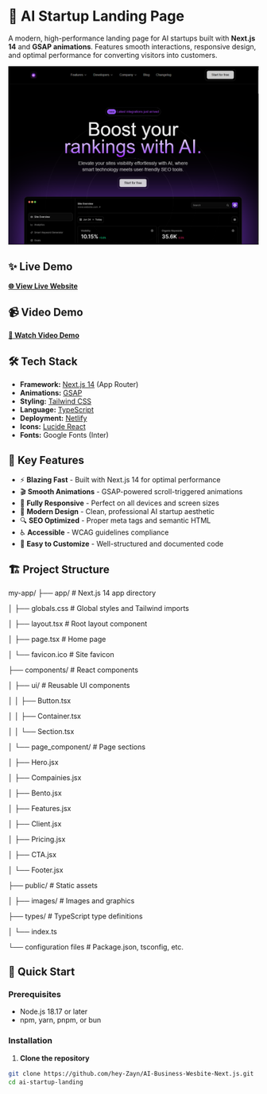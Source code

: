 # 🚀 AI Startup Landing Page

A modern, high-performance landing page for AI startups built with **Next.js 14** and **GSAP animations**. Features smooth interactions, responsive design, and optimal performance for converting visitors into customers.

![Project Preview](./public/Ai-startup.png)

## ✨ Live Demo

[**🌐 View Live Website**](https://ai-starup.netlify.app/)

## 📹 Video Demo

[**🎥 Watch Video Demo**](https://www.linkedin.com/feed/update/urn:li:activity:7389730075354628098/) <!-- Link to your LinkedIn post -->

## 🛠️ Tech Stack

- **Framework:** [Next.js 14](https://nextjs.org/) (App Router)
- **Animations:** [GSAP](https://greensock.com/gsap/) 
- **Styling:** [Tailwind CSS](https://tailwindcss.com/)
- **Language:** [TypeScript](https://www.typescriptlang.org/)
- **Deployment:** [Netlify](https://www.netlify.com/)
- **Icons:** [Lucide React](https://lucide.dev/)
- **Fonts:** Google Fonts (Inter)

## 🎯 Key Features

- ⚡ **Blazing Fast** - Built with Next.js 14 for optimal performance
- 🎬 **Smooth Animations** - GSAP-powered scroll-triggered animations
- 📱 **Fully Responsive** - Perfect on all devices and screen sizes
- 🎨 **Modern Design** - Clean, professional AI startup aesthetic
- 🔍 **SEO Optimized** - Proper meta tags and semantic HTML
- ♿ **Accessible** - WCAG guidelines compliance
- 🚀 **Easy to Customize** - Well-structured and documented code

## 🏗️ Project Structure

my-app/
├── app/ # Next.js 14 app directory

│ ├── globals.css # Global styles and Tailwind imports

│ ├── layout.tsx # Root layout component

│ ├── page.tsx # Home page

│ └── favicon.ico # Site favicon

├── components/ # React components

│ ├── ui/ # Reusable UI components

│ │ ├── Button.tsx

│ │ ├── Container.tsx

│ │ └── Section.tsx

│ └── page_component/ # Page sections

│ ├── Hero.jsx

│ ├── Compainies.jsx

│ ├── Bento.jsx

│ ├── Features.jsx

│ ├── Client.jsx

│ ├── Pricing.jsx

│ ├── CTA.jsx

│ └── Footer.jsx

├── public/ # Static assets

│ ├── images/ # Images and graphics

├── types/ # TypeScript type definitions

│ └── index.ts

└── configuration files # Package.json, tsconfig, etc.






## 🚀 Quick Start

### Prerequisites
- Node.js 18.17 or later
- npm, yarn, pnpm, or bun

### Installation

1. **Clone the repository**
```bash
git clone https://github.com/hey-Zayn/AI-Business-Wesbite-Next.js.git
cd ai-startup-landing



